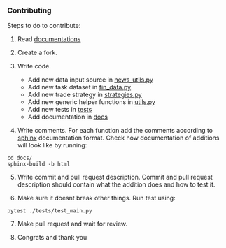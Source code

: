 
### Contributing

Steps to do to contribute:
1. Read [documentations](atradebot.readthedocs.io)
2. Create a fork.
3. Write code.
   - Add new data input source in [news_utils.py](https://github.com/Andrechang/Atradebot/blob/main/src/atradebot/news_utils.py)
   - Add new task dataset in [fin_data.py](https://github.com/Andrechang/Atradebot/blob/main/src/atradebot/fin_data.py)
   - Add new trade strategy in [strategies.py](https://github.com/Andrechang/Atradebot/blob/main/src/atradebot/strategies.py)
   - Add new generic helper functions in [utils.py](https://github.com/Andrechang/Atradebot/blob/main/src/atradebot/utils.py)
   - Add new tests in [tests](https://github.com/Andrechang/Atradebot/tree/main/tests)
   - Add documentation in [docs](https://github.com/Andrechang/Atradebot/tree/main/docs)
        
4. Write comments.
For each function add the comments according to [sphinx](https://www.sphinx-doc.org/en/master/) documentation format.
Check how documentation of additions will look like by running:
```
cd docs/
sphinx-build -b html
```

5. Write commit and pull request description.
Commit and pull request description should contain what the addition does and how to test it.

6. Make sure it doesnt break other things.
Run test using:
```
pytest ./tests/test_main.py
```

7. Make pull request and wait for review.

8. Congrats and thank you
